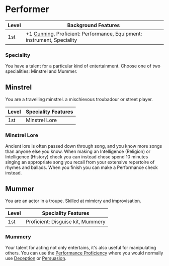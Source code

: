 # Performer

| Level             | Background Features    |
| ----------------- | - |
| 1st               | +1 [Cunning](pages/characters/attributes.md?id=cunning), Proficient: Performance, Equipment: instrument, Speciality |

### Speciality

You have a talent for a particular kind of entertainment. Choose one of two specialities: Minstrel and Mummer.

## Minstrel

You are a travelling minstrel. a mischievous troubadour or street player.

| Level             | Speciality Features    |
| ----------------- | - |
| 1st               | Minstrel Lore |

### Minstrel Lore

Ancient lore is often passed down through song, and you know more songs than anyone else you know. When making an Intelligence (Religion) or Intelligence (History) check you can instead chose spend 10 minutes singing an appropriate song you recall from your extensive repertoire of rhymes and ballads. When you finish you can make a Performance check instead.

## Mummer

You are an actor in a troupe. Skilled at mimicry and improvisation.

| Level             | Speciality Features    |
| ----------------- | - |
| 1st               | Proficient: Disguise kit, Mummery |

### Mummery

Your talent for acting not only entertains, it's also useful for manipulating others. You can use the [Performance Proficiency]() where you would normally use [Deception]() or [Persuasion]().
